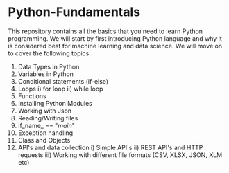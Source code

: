 # Python-Fundamentals
This repository contains all the basics that you need to learn Python programming.
We will start by first introducing Python language and why it is considered best for machine learning and data science.
We will move on to cover the following topics:
  1) Data Types in Python 
  2) Variables in Python 
  3) Conditional statements (if-else)
  4) Loops 
      i) for loop
      ii) while loop
  5) Functions
  6) Installing Python Modules
  7) Working with Json 
  8) Reading/Writing files
  9) if_name_ == "_main_"
  10) Exception handling
  11) Class and Objects
  12) API's and data collection
      i) Simple API's
      ii) REST API's and HTTP requests
      iii) Working with different file formats (CSV, XLSX, JSON, XLM etc)
      
